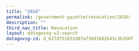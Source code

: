 ```yaml
---
title: "2016"
permalink: /government-gazette/revocation/2016/
description: ""
third_nav_title: Revocation
layout: datagovsg-v2-search
datagovsg-id: d_627d751832d87a738d1682643c3b350f
---
```

